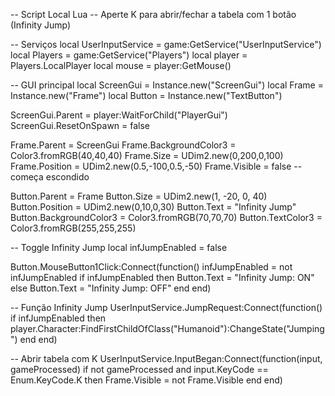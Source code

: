 -- Script Local Lua
-- Aperte K para abrir/fechar a tabela com 1 botão (Infinity Jump)

-- Serviços
local UserInputService = game:GetService("UserInputService")
local Players = game:GetService("Players")
local player = Players.LocalPlayer
local mouse = player:GetMouse()

-- GUI principal
local ScreenGui = Instance.new("ScreenGui")
local Frame = Instance.new("Frame")
local Button = Instance.new("TextButton")

ScreenGui.Parent = player:WaitForChild("PlayerGui")
ScreenGui.ResetOnSpawn = false

Frame.Parent = ScreenGui
Frame.BackgroundColor3 = Color3.fromRGB(40,40,40)
Frame.Size = UDim2.new(0,200,0,100)
Frame.Position = UDim2.new(0.5,-100,0.5,-50)
Frame.Visible = false -- começa escondido

Button.Parent = Frame
Button.Size = UDim2.new(1, -20, 0, 40)
Button.Position = UDim2.new(0,10,0,30)
Button.Text = "Infinity Jump"
Button.BackgroundColor3 = Color3.fromRGB(70,70,70)
Button.TextColor3 = Color3.fromRGB(255,255,255)

-- Toggle Infinity Jump
local infJumpEnabled = false

Button.MouseButton1Click:Connect(function()
	infJumpEnabled = not infJumpEnabled
	if infJumpEnabled then
		Button.Text = "Infinity Jump: ON"
	else
		Button.Text = "Infinity Jump: OFF"
	end
end)

-- Função Infinity Jump
UserInputService.JumpRequest:Connect(function()
	if infJumpEnabled then
		player.Character:FindFirstChildOfClass("Humanoid"):ChangeState("Jumping")
	end
end)

-- Abrir tabela com K
UserInputService.InputBegan:Connect(function(input, gameProcessed)
	if not gameProcessed and input.KeyCode == Enum.KeyCode.K then
		Frame.Visible = not Frame.Visible
	end
end)
